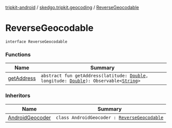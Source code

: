 [tripkit-android](../../index.md) / [skedgo.tripkit.geocoding](../index.md) / [ReverseGeocodable](./index.md)

# ReverseGeocodable

`interface ReverseGeocodable`

### Functions

| Name | Summary |
|---|---|
| [getAddress](get-address.md) | `abstract fun getAddress(latitude: `[`Double`](https://kotlinlang.org/api/latest/jvm/stdlib/kotlin/-double/index.html)`, longitude: `[`Double`](https://kotlinlang.org/api/latest/jvm/stdlib/kotlin/-double/index.html)`): Observable<`[`String`](https://kotlinlang.org/api/latest/jvm/stdlib/kotlin/-string/index.html)`>` |

### Inheritors

| Name | Summary |
|---|---|
| [AndroidGeocoder](../../com.skedgo.tripkit/-android-geocoder/index.md) | `class AndroidGeocoder : `[`ReverseGeocodable`](./index.md) |
